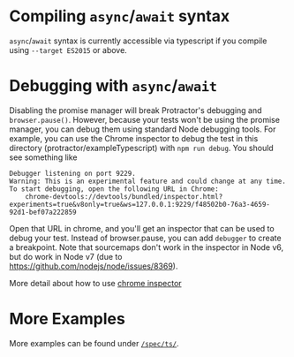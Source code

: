 Compiling `async`/`await` syntax
================================

`async`/`await` syntax is currently accessible via typescript if you compile
using `--target ES2015` or above.

Debugging with `async`/`await`
==============================

Disabling the promise manager will break Protractor's debugging and
`browser.pause()`. However, because your tests won't be using the promise
manager, you can debug them using standard Node debugging tools. For
example, you can use the Chrome inspector to debug the test in this
directory (protractor/exampleTypescript) with `npm run debug`. You should see something like

```
Debugger listening on port 9229.
Warning: This is an experimental feature and could change at any time.
To start debugging, open the following URL in Chrome:
    chrome-devtools://devtools/bundled/inspector.html?experiments=true&v8only=true&ws=127.0.0.1:9229/f48502b0-76a3-4659-92d1-bef07a222859
```

Open that URL in chrome, and you'll get an inspector that can be
used to debug your test. Instead of browser.pause, you can add `debugger`
to create a breakpoint.  Note that sourcemaps don't work in the inspector
in Node v6, but do work in Node v7 (due to https://github.com/nodejs/node/issues/8369).

More detail about how to use [chrome
    inspector](../../docs/debugging.md#disabled-control-flow)

More Examples
=============

More examples can be found under [`/spec/ts/`](/spec/ts).
